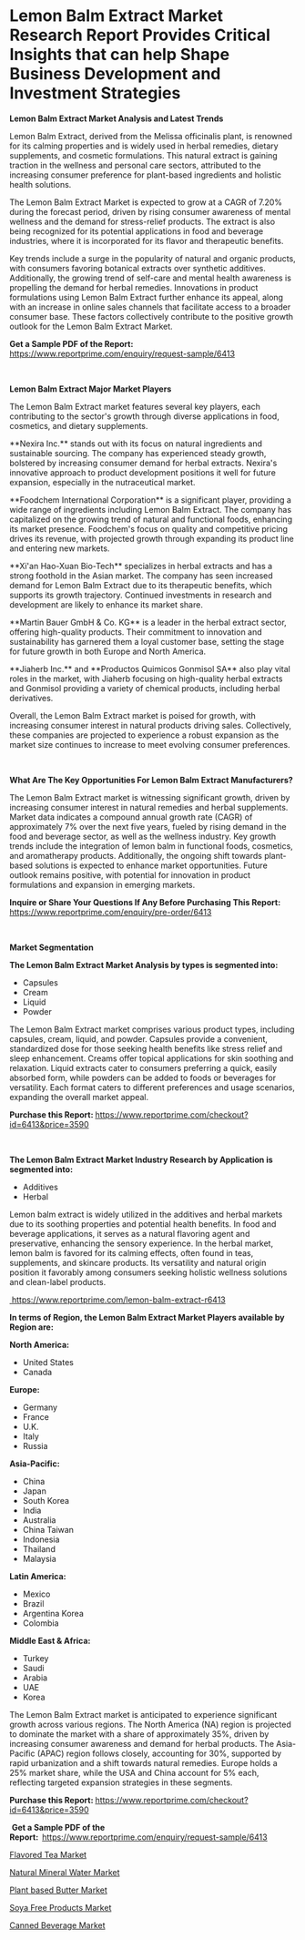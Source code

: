 <p><h1>Lemon Balm Extract Market Research Report Provides Critical Insights that can help Shape Business Development and Investment Strategies</h1></p><p><strong>Lemon Balm Extract Market Analysis and Latest Trends</strong></p>
<p><p>Lemon Balm Extract, derived from the Melissa officinalis plant, is renowned for its calming properties and is widely used in herbal remedies, dietary supplements, and cosmetic formulations. This natural extract is gaining traction in the wellness and personal care sectors, attributed to the increasing consumer preference for plant-based ingredients and holistic health solutions.</p><p>The Lemon Balm Extract Market is expected to grow at a CAGR of 7.20% during the forecast period, driven by rising consumer awareness of mental wellness and the demand for stress-relief products. The extract is also being recognized for its potential applications in food and beverage industries, where it is incorporated for its flavor and therapeutic benefits.</p><p>Key trends include a surge in the popularity of natural and organic products, with consumers favoring botanical extracts over synthetic additives. Additionally, the growing trend of self-care and mental health awareness is propelling the demand for herbal remedies. Innovations in product formulations using Lemon Balm Extract further enhance its appeal, along with an increase in online sales channels that facilitate access to a broader consumer base. These factors collectively contribute to the positive growth outlook for the Lemon Balm Extract Market.</p></p>
<p><strong>Get a Sample PDF of the Report:&nbsp;</strong> <a href="https://www.reportprime.com/enquiry/request-sample/6413?utm_campaign=1087&utm_medium=2&utm_source=Github&utm_content=ia&utm_term=19032025&utm_id=lemon-balm-extract">https://www.reportprime.com/enquiry/request-sample/6413</a></p>
<p>&nbsp;</p>
<p><strong>Lemon Balm Extract Major Market Players</strong></p>
<p><p>The Lemon Balm Extract market features several key players, each contributing to the sector's growth through diverse applications in food, cosmetics, and dietary supplements. </p><p>**Nexira Inc.** stands out with its focus on natural ingredients and sustainable sourcing. The company has experienced steady growth, bolstered by increasing consumer demand for herbal extracts. Nexira's innovative approach to product development positions it well for future expansion, especially in the nutraceutical market.</p><p>**Foodchem International Corporation** is a significant player, providing a wide range of ingredients including Lemon Balm Extract. The company has capitalized on the growing trend of natural and functional foods, enhancing its market presence. Foodchem's focus on quality and competitive pricing drives its revenue, with projected growth through expanding its product line and entering new markets.</p><p>**Xi'an Hao-Xuan Bio-Tech** specializes in herbal extracts and has a strong foothold in the Asian market. The company has seen increased demand for Lemon Balm Extract due to its therapeutic benefits, which supports its growth trajectory. Continued investments in research and development are likely to enhance its market share.</p><p>**Martin Bauer GmbH & Co. KG** is a leader in the herbal extract sector, offering high-quality products. Their commitment to innovation and sustainability has garnered them a loyal customer base, setting the stage for future growth in both Europe and North America.</p><p>**Jiaherb Inc.** and **Productos Quimicos Gonmisol SA** also play vital roles in the market, with Jiaherb focusing on high-quality herbal extracts and Gonmisol providing a variety of chemical products, including herbal derivatives. </p><p>Overall, the Lemon Balm Extract market is poised for growth, with increasing consumer interest in natural products driving sales. Collectively, these companies are projected to experience a robust expansion as the market size continues to increase to meet evolving consumer preferences.</p></p>
<p>&nbsp;</p>
<p><strong>What Are The Key Opportunities For Lemon Balm Extract Manufacturers?</strong></p>
<p><p>The Lemon Balm Extract market is witnessing significant growth, driven by increasing consumer interest in natural remedies and herbal supplements. Market data indicates a compound annual growth rate (CAGR) of approximately 7% over the next five years, fueled by rising demand in the food and beverage sector, as well as the wellness industry. Key growth trends include the integration of lemon balm in functional foods, cosmetics, and aromatherapy products. Additionally, the ongoing shift towards plant-based solutions is expected to enhance market opportunities. Future outlook remains positive, with potential for innovation in product formulations and expansion in emerging markets.</p></p>
<p><strong>Inquire or Share Your Questions If Any Before Purchasing This Report:</strong> <a href="https://www.reportprime.com/enquiry/pre-order/6413?utm_campaign=1087&utm_medium=2&utm_source=Github&utm_content=ia&utm_term=19032025&utm_id=lemon-balm-extract">https://www.reportprime.com/enquiry/pre-order/6413</a></p>
<p>&nbsp;</p>
<p><strong>Market Segmentation</strong></p>
<p><strong>The Lemon Balm Extract Market Analysis by types is segmented into:</strong></p>
<p><ul><li>Capsules</li><li>Cream</li><li>Liquid</li><li>Powder</li></ul></p>
<p><p>The Lemon Balm Extract market comprises various product types, including capsules, cream, liquid, and powder. Capsules provide a convenient, standardized dose for those seeking health benefits like stress relief and sleep enhancement. Creams offer topical applications for skin soothing and relaxation. Liquid extracts cater to consumers preferring a quick, easily absorbed form, while powders can be added to foods or beverages for versatility. Each format caters to different preferences and usage scenarios, expanding the overall market appeal.</p></p>
<p><strong>Purchase this Report:&nbsp;</strong><a href="https://www.reportprime.com/checkout?id=6413&price=3590&utm_campaign=1087&utm_medium=2&utm_source=Github&utm_content=ia&utm_term=19032025&utm_id=lemon-balm-extract">https://www.reportprime.com/checkout?id=6413&price=3590</a></p>
<p>&nbsp;</p>
<p><strong>The Lemon Balm Extract Market Industry Research by Application is segmented into:</strong></p>
<p><ul><li>Additives</li><li>Herbal</li></ul></p>
<p><p>Lemon balm extract is widely utilized in the additives and herbal markets due to its soothing properties and potential health benefits. In food and beverage applications, it serves as a natural flavoring agent and preservative, enhancing the sensory experience. In the herbal market, lemon balm is favored for its calming effects, often found in teas, supplements, and skincare products. Its versatility and natural origin position it favorably among consumers seeking holistic wellness solutions and clean-label products.</p></p>
<p><a href="https://www.reportprime.com/lemon-balm-extract-r6413?utm_campaign=1087&utm_medium=2&utm_source=Github&utm_content=ia&utm_term=19032025&utm_id=lemon-balm-extract">&nbsp;https://www.reportprime.com/lemon-balm-extract-r6413</a></p>
<p><strong>In terms of Region, the Lemon Balm Extract Market Players available by Region are:</strong></p>
<p>
    <p> <strong> North America: </strong>
        <ul>
            <li>United States</li>
            <li>Canada</li>
        </ul>
        </p> 
    <p> <strong> Europe: </strong>
        <ul>
            <li>Germany</li>
            <li>France</li>
            <li>U.K.</li>
            <li>Italy</li>
            <li>Russia</li>
        </ul>
        </p> 
    <p> <strong> Asia-Pacific: </strong>
        <ul>
            <li>China</li>
            <li>Japan</li>
            <li>South Korea</li>
            <li>India</li>
            <li>Australia</li>
            <li>China Taiwan</li>
            <li>Indonesia</li>
            <li>Thailand</li>
            <li>Malaysia</li>
        </ul>
        </p> 
    <p> <strong> Latin America: </strong>
        <ul>
            <li>Mexico</li>
            <li>Brazil</li>
            <li>Argentina Korea</li>
            <li>Colombia</li>
        </ul>
        </p> 
    <p> <strong> Middle East & Africa: </strong>
        <ul>
            <li>Turkey</li>
            <li>Saudi</li>
            <li>Arabia</li>
            <li>UAE</li>
            <li>Korea</li>
        </ul>
    </p>
    </p>
<p><p>The Lemon Balm Extract market is anticipated to experience significant growth across various regions. The North America (NA) region is projected to dominate the market with a share of approximately 35%, driven by increasing consumer awareness and demand for herbal products. The Asia-Pacific (APAC) region follows closely, accounting for 30%, supported by rapid urbanization and a shift towards natural remedies. Europe holds a 25% market share, while the USA and China account for 5% each, reflecting targeted expansion strategies in these segments.</p></p>
<p><strong>Purchase this Report: </strong><a href="https://www.reportprime.com/checkout?id=6413&price=3590&utm_campaign=1087&utm_medium=2&utm_source=Github&utm_content=ia&utm_term=19032025&utm_id=lemon-balm-extract">https://www.reportprime.com/checkout?id=6413&price=3590</a></p>
<p>&nbsp;<strong>Get a Sample PDF of the Report:&nbsp;&nbsp;</strong><a href="https://www.reportprime.com/enquiry/request-sample/6413?utm_campaign=1087&utm_medium=2&utm_source=Github&utm_content=ia&utm_term=19032025&utm_id=lemon-balm-extract">https://www.reportprime.com/enquiry/request-sample/6413</a></p>
<p><strong></strong></p>
<p><p><a href="https://github.com/paljuhubeyde/Market-Research-Report-List-1/blob/main/flavored-tea-market.md?utm_campaign=1087&utm_medium=2&utm_source=Github&utm_content=ia&utm_term=19032025&utm_id=lemon-balm-extract">Flavored Tea Market</a></p><p><a href="https://github.com/ugurgyuri/Market-Research-Report-List-1/blob/main/natural-mineral-water-market.md?utm_campaign=1087&utm_medium=2&utm_source=Github&utm_content=ia&utm_term=19032025&utm_id=lemon-balm-extract">Natural Mineral Water Market</a></p><p><a href="https://github.com/wynonachirei9/Market-Research-Report-List-1/blob/main/plant-based-butter-market.md?utm_campaign=1087&utm_medium=2&utm_source=Github&utm_content=ia&utm_term=19032025&utm_id=lemon-balm-extract">Plant based Butter Market</a></p><p><a href="https://github.com/nacrehuipie/Market-Research-Report-List-1/blob/main/soya-free-products-market.md?utm_campaign=1087&utm_medium=2&utm_source=Github&utm_content=ia&utm_term=19032025&utm_id=lemon-balm-extract">Soya Free Products Market</a></p><p><a href="https://github.com/miottaredlin79/Market-Research-Report-List-1/blob/main/canned-beverage-market.md?utm_campaign=1087&utm_medium=2&utm_source=Github&utm_content=ia&utm_term=19032025&utm_id=lemon-balm-extract">Canned Beverage Market</a></p></p>